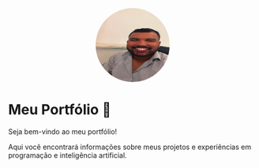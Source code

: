 <img src="perfil.jpg" alt="Minha Foto de Perfil" width="150" height="150" style="border-radius: 50%; display: block; margin: auto;">


# Meu Portfólio 🚀  

Seja bem-vindo ao meu portfólio!  

Aqui você encontrará informações sobre meus projetos e experiências em programação e inteligência artificial.  
